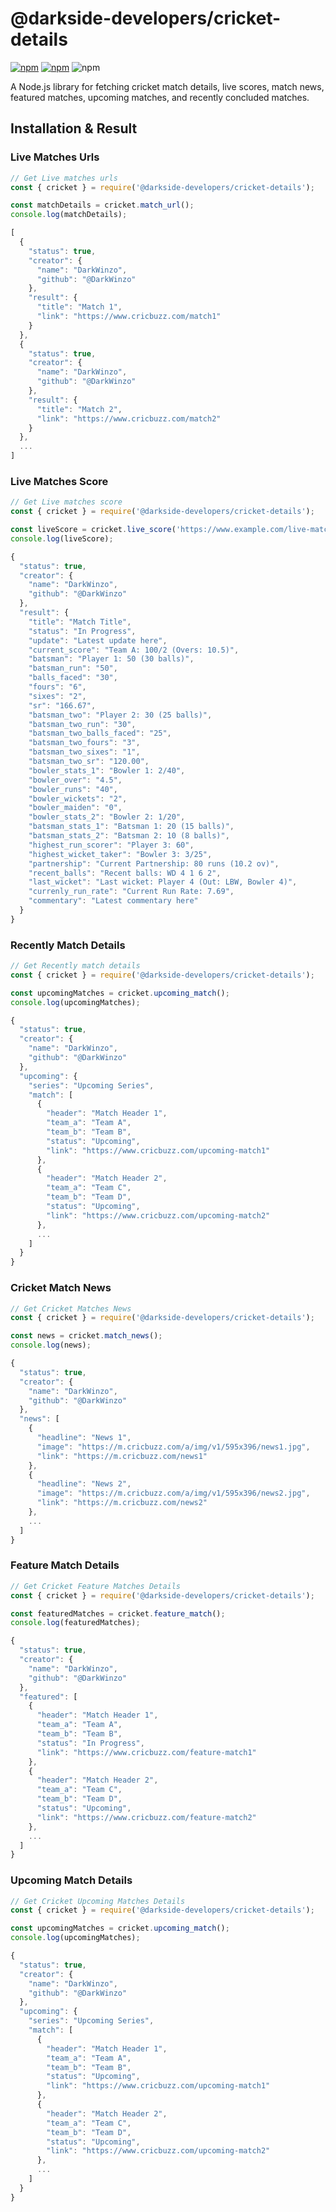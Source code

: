 # @darkside-developers/cricket-details

[![npm](https://img.shields.io/npm/v/@darkside-developers/cricket-details)](https://www.npmjs.com/package/@darkside-developers/cricket-details)
[![npm](https://img.shields.io/npm/dt/@darkside-developers/cricket-details)](https://www.npmjs.com/package/@darkside-developers/cricket-details)
![npm](https://img.shields.io/npm/l/@darkside-developers/cricket-details)


A Node.js library for fetching cricket match details, live scores, match news, featured matches, upcoming matches, and recently concluded matches.

## Installation & Result

### Live Matches Urls
```javascript
// Get Live matches urls
const { cricket } = require('@darkside-developers/cricket-details');

const matchDetails = cricket.match_url();
console.log(matchDetails);
```
```javascript
[
  {
    "status": true,
    "creator": {
      "name": "DarkWinzo",
      "github": "@DarkWinzo"
    },
    "result": {
      "title": "Match 1",
      "link": "https://www.cricbuzz.com/match1"
    }
  },
  {
    "status": true,
    "creator": {
      "name": "DarkWinzo",
      "github": "@DarkWinzo"
    },
    "result": {
      "title": "Match 2",
      "link": "https://www.cricbuzz.com/match2"
    }
  },
  ...
]
```

### Live Matches Score
```javascript
// Get Live matches score
const { cricket } = require('@darkside-developers/cricket-details');

const liveScore = cricket.live_score('https://www.example.com/live-match');
console.log(liveScore);
```
```javascript
{
  "status": true,
  "creator": {
    "name": "DarkWinzo",
    "github": "@DarkWinzo"
  },
  "result": {
    "title": "Match Title",
    "status": "In Progress",
    "update": "Latest update here",
    "current_score": "Team A: 100/2 (Overs: 10.5)",
    "batsman": "Player 1: 50 (30 balls)",
    "batsman_run": "50",
    "balls_faced": "30",
    "fours": "6",
    "sixes": "2",
    "sr": "166.67",
    "batsman_two": "Player 2: 30 (25 balls)",
    "batsman_two_run": "30",
    "batsman_two_balls_faced": "25",
    "batsman_two_fours": "3",
    "batsman_two_sixes": "1",
    "batsman_two_sr": "120.00",
    "bowler_stats_1": "Bowler 1: 2/40",
    "bowler_over": "4.5",
    "bowler_runs": "40",
    "bowler_wickets": "2",
    "bowler_maiden": "0",
    "bowler_stats_2": "Bowler 2: 1/20",
    "batsman_stats_1": "Batsman 1: 20 (15 balls)",
    "batsman_stats_2": "Batsman 2: 10 (8 balls)",
    "highest_run_scorer": "Player 3: 60",
    "highest_wicket_taker": "Bowler 3: 3/25",
    "partnership": "Current Partnership: 80 runs (10.2 ov)",
    "recent_balls": "Recent balls: WD 4 1 6 2",
    "last_wicket": "Last wicket: Player 4 (Out: LBW, Bowler 4)",
    "currenly_run_rate": "Current Run Rate: 7.69",
    "commentary": "Latest commentary here"
  }
}
```

### Recently Match Details
```javascript
// Get Recently match details
const { cricket } = require('@darkside-developers/cricket-details');

const upcomingMatches = cricket.upcoming_match();
console.log(upcomingMatches);
```
```javascript
{
  "status": true,
  "creator": {
    "name": "DarkWinzo",
    "github": "@DarkWinzo"
  },
  "upcoming": {
    "series": "Upcoming Series",
    "match": [
      {
        "header": "Match Header 1",
        "team_a": "Team A",
        "team_b": "Team B",
        "status": "Upcoming",
        "link": "https://www.cricbuzz.com/upcoming-match1"
      },
      {
        "header": "Match Header 2",
        "team_a": "Team C",
        "team_b": "Team D",
        "status": "Upcoming",
        "link": "https://www.cricbuzz.com/upcoming-match2"
      },
      ...
    ]
  }
}
```

### Cricket Match News
```javascript
// Get Cricket Matches News
const { cricket } = require('@darkside-developers/cricket-details');

const news = cricket.match_news();
console.log(news);
```
```javascript
{
  "status": true,
  "creator": {
    "name": "DarkWinzo",
    "github": "@DarkWinzo"
  },
  "news": [
    {
      "headline": "News 1",
      "image": "https://m.cricbuzz.com/a/img/v1/595x396/news1.jpg",
      "link": "https://m.cricbuzz.com/news1"
    },
    {
      "headline": "News 2",
      "image": "https://m.cricbuzz.com/a/img/v1/595x396/news2.jpg",
      "link": "https://m.cricbuzz.com/news2"
    },
    ...
  ]
}
```

### Feature Match Details
```javascript
// Get Cricket Feature Matches Details
const { cricket } = require('@darkside-developers/cricket-details');

const featuredMatches = cricket.feature_match();
console.log(featuredMatches);
```
```javascript
{
  "status": true,
  "creator": {
    "name": "DarkWinzo",
    "github": "@DarkWinzo"
  },
  "featured": [
    {
      "header": "Match Header 1",
      "team_a": "Team A",
      "team_b": "Team B",
      "status": "In Progress",
      "link": "https://www.cricbuzz.com/feature-match1"
    },
    {
      "header": "Match Header 2",
      "team_a": "Team C",
      "team_b": "Team D",
      "status": "Upcoming",
      "link": "https://www.cricbuzz.com/feature-match2"
    },
    ...
  ]
}
```

### Upcoming Match Details
```javascript
// Get Cricket Upcoming Matches Details
const { cricket } = require('@darkside-developers/cricket-details');

const upcomingMatches = cricket.upcoming_match();
console.log(upcomingMatches);
```
```javascript
{
  "status": true,
  "creator": {
    "name": "DarkWinzo",
    "github": "@DarkWinzo"
  },
  "upcoming": {
    "series": "Upcoming Series",
    "match": [
      {
        "header": "Match Header 1",
        "team_a": "Team A",
        "team_b": "Team B",
        "status": "Upcoming",
        "link": "https://www.cricbuzz.com/upcoming-match1"
      },
      {
        "header": "Match Header 2",
        "team_a": "Team C",
        "team_b": "Team D",
        "status": "Upcoming",
        "link": "https://www.cricbuzz.com/upcoming-match2"
      },
      ...
    ]
  }
}
```

